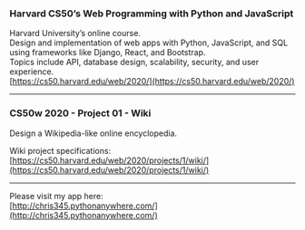 ### Harvard CS50’s Web Programming with Python and JavaScript  

Harvard University’s online course.  
Design and implementation of web apps with Python, JavaScript, and SQL using frameworks like Django, React, and Bootstrap.  
Topics include API, database design, scalability, security, and user experience.  
[https://cs50.harvard.edu/web/2020/](https://cs50.harvard.edu/web/2020/)  
  
---   

### CS50w 2020 - Project 01 - Wiki  
Design a Wikipedia-like online encyclopedia.  

Wiki project specifications:  
[https://cs50.harvard.edu/web/2020/projects/1/wiki/](https://cs50.harvard.edu/web/2020/projects/1/wiki/)  

---  

Please visit my app here:  
[http://chris345.pythonanywhere.com/](http://chris345.pythonanywhere.com/)
